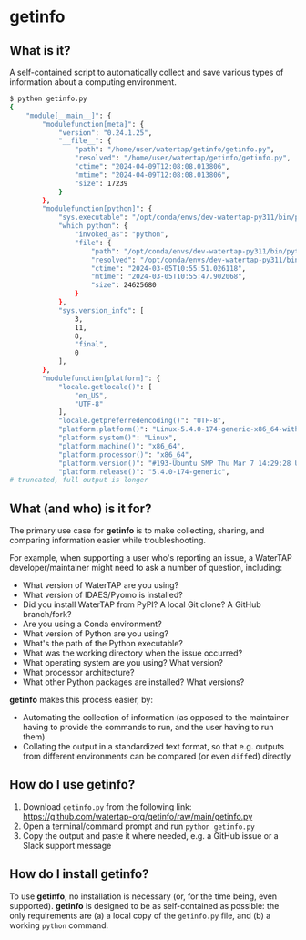 # getinfo

## What is it?

A self-contained script to automatically collect and save various types of information about a computing environment.

```sh
$ python getinfo.py
{
    "module[__main__]": {
        "modulefunction[meta]": {
            "version": "0.24.1.25",
            "__file__": {
                "path": "/home/user/watertap/getinfo/getinfo.py",
                "resolved": "/home/user/watertap/getinfo/getinfo.py",
                "ctime": "2024-04-09T12:08:08.013806",
                "mtime": "2024-04-09T12:08:08.013806",
                "size": 17239
            }
        },
        "modulefunction[python]": {
            "sys.executable": "/opt/conda/envs/dev-watertap-py311/bin/python",
            "which python": {
                "invoked_as": "python",
                "file": {
                    "path": "/opt/conda/envs/dev-watertap-py311/bin/python",
                    "resolved": "/opt/conda/envs/dev-watertap-py311/bin/python3.11",
                    "ctime": "2024-03-05T10:55:51.026118",
                    "mtime": "2024-03-05T10:55:47.902068",
                    "size": 24625680
                }
            },
            "sys.version_info": [
                3,
                11,
                8,
                "final",
                0
            ],
        },
        "modulefunction[platform]": {
            "locale.getlocale()": [
                "en_US",
                "UTF-8"
            ],
            "locale.getpreferredencoding()": "UTF-8",
            "platform.platform()": "Linux-5.4.0-174-generic-x86_64-with-glibc2.31",
            "platform.system()": "Linux",
            "platform.machine()": "x86_64",
            "platform.processor()": "x86_64",
            "platform.version()": "#193-Ubuntu SMP Thu Mar 7 14:29:28 UTC 2024",
            "platform.release()": "5.4.0-174-generic",
# truncated, full output is longer
```

## What (and who) is it for?

The primary use case for **getinfo** is to make collecting, sharing, and comparing information easier while troubleshooting.

For example, when supporting a user who's reporting an issue, a WaterTAP developer/maintainer might need to ask a number of question, including:

- What version of WaterTAP are you using?
- What version of IDAES/Pyomo is installed?
- Did you install WaterTAP from PyPI? A local Git clone? A GitHub branch/fork?
- Are you using a Conda environment?
- What version of Python are you using?
- What's the path of the Python executable?
- What was the working directory when the issue occurred?
- What operating system are you using? What version?
- What processor architecture?
- What other Python packages are installed? What versions?

**getinfo** makes this process easier, by:

- Automating the collection of information (as opposed to the maintainer having to provide the commands to run, and the user having to run them)
- Collating the output in a standardized text format, so that e.g. outputs from different environments can be compared (or even `diff`ed) directly

## How do I use getinfo?

1. Download `getinfo.py` from the following link: https://github.com/watertap-org/getinfo/raw/main/getinfo.py
2. Open a terminal/command prompt and run `python getinfo.py`
3. Copy the output and paste it where needed, e.g. a GitHub issue or a Slack support message

## How do I install getinfo?

To use **getinfo**, no installation is necessary (or, for the time being, even supported). **getinfo** is designed to be as self-contained as possible: the only requirements are (a) a local copy of the `getinfo.py` file, and (b) a working `python` command.
